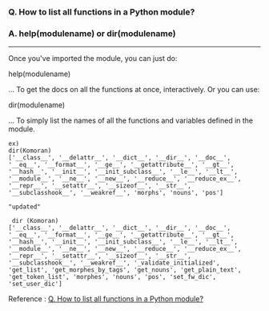 ### Q. How to list all functions in a Python module?

### A.  help(modulename) or  dir(modulename)

-------------------
Once you've imported the module, you can just do:

 help(modulename)
 
... To get the docs on all the functions at once, interactively. Or you can use:

 dir(modulename)
 
... To simply list the names of all the functions and variables defined in the module.

```
ex) 
dir(Komoran)
['__class__', '__delattr__', '__dict__', '__dir__', '__doc__', '__eq__', '__format__', '__ge__', '__getattribute__', '__gt__', '__hash__', '__init__', '__init_subclass__', '__le__', '__lt__', '__module__', '__ne__', '__new__', '__reduce__', '__reduce_ex__', '__repr__', '__setattr__', '__sizeof__', '__str__', '__subclasshook__', '__weakref__', 'morphs', 'nouns', 'pos']
```

``` 
"updated"

 dir (Komoran)
['__class__', '__delattr__', '__dict__', '__dir__', '__doc__', '__eq__', '__format__', '__ge__', '__getattribute__', '__gt__', '__hash__', '__init__', '__init_subclass__', '__le__', '__lt__', '__module__', '__ne__', '__new__', '__reduce__', '__reduce_ex__', '__repr__', '__setattr__', '__sizeof__', '__str__', '__subclasshook__', '__weakref__', '_validate_initialized', 'get_list', 'get_morphes_by_tags', 'get_nouns', 'get_plain_text', 'get_token_list', 'morphes', 'nouns', 'pos', 'set_fw_dic', 'set_user_dic']
```
Reference : 
[Q. How to list all functions in a Python module?
](https://stackoverflow.com/questions/139180/how-to-list-all-functions-in-a-python-module)
